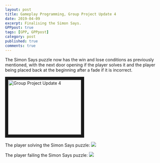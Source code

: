 ```yaml
---
layout: post
title: Gameplay Programming, Group Project Update 4
date: 2019-04-09
excerpt: Finalising the Simon Says.
GPPpost: true
tags: [GPP, GPPpost]
category: post
published: true
comments: true
---
```

The Simon Says puzzle now has the win and lose conditions as previously mentioned, with the next door opening if the player solves it and the player being placed back at the beginning after a fade if it is incorrect.


<a href="http://www.youtube.com/watch?feature=player_embedded&v=qDF8rM6zsFE" target="_blank"><img src="http://img.youtube.com/vi/qDF8rM6zsFE/0.jpg" alt="Group Project Update 4" width="240" height="180" border="10" /></a>

The player solving the Simon Says puzzle:
<a href="https://i.imgur.com/W1Kd9DX.jpg"><img src="https://i.imgur.com/W1Kd9DX.jpg"></a>

The player failing the Simon Says puzzle:
<a href="https://i.imgur.com/kzbXTp6.jpg"><img src="https://i.imgur.com/kzbXTp6.jpg"></a>